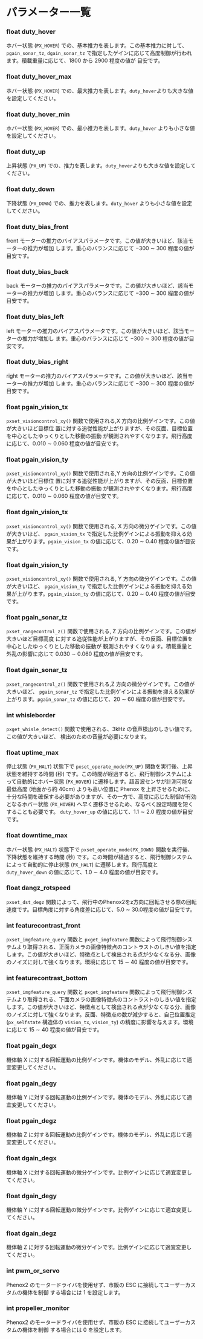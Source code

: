 # パラメーター一覧
### float duty_hover
ホバー状態 (`PX_HOVER`) での、基本推力を表します。この基本推力に対して、`pgain_sonar_tz`, `dgain_sonar_tz` で指定したゲインに応じて高度制御が行われます。積載重量に応じて、1800 から 2900 程度の値が 目安です。

### float duty_hover_max
ホバー状態 (`PX_HOVER`) での、最大推力を表します。`duty_hover`よりも大きな値を設定してください。

### float duty_hover_min
ホバー状態 (`PX_HOVER`) での、最小推力を表します。`duty_hover` よりも小さな値を設定してください。

### float duty_up
上昇状態 (`PX_UP`) での、推力を表します。`duty_hover`よりも大きな値を設定してください。

### float duty_down
下降状態 (`PX_DOWN`) での、推力を表します。`duty_hover` よりも小さな値を設定してください。

### float duty_bias_front
front モーターの推力のバイアスパラメータです。この値が大きいほど、該当モーターの推力が増加 します。重心のバランスに応じて −300 ∼ 300 程度の値が目安です。

### float duty_bias_back
back モーターの推力のバイアスパラメータです。この値が大きいほど、該当モーターの推力が増加 します。重心のバランスに応じて −300 ∼ 300 程度の値が目安です。

### float duty_bias_left
left モーターの推力のバイアスパラメータです。この値が大きいほど、該当モーターの推力が増加し ます。重心のバランスに応じて −300 ∼ 300 程度の値が目安です。

### float duty_bias_right
right モーターの推力のバイアスパラメータです。この値が大きいほど、該当モーターの推力が増加 します。重心のバランスに応じて −300 ∼ 300 程度の値が目安です。

### float pgain_vision_tx
`pxset_visioncontrol_xy()` 関数で使用される,X 方向の比例ゲインです。この値が大きいほど目標位 置に対する追従性能が上がりますが、その反面、目標位置を中心としたゆっくりとした移動の振動 が観測されやすくなります。飛行高度に応じて、0.010 ∼ 0.060 程度の値が目安です。

### float pgain_vision_ty
`pxset_visioncontrol_xy()` 関数で使用される,Y 方向の比例ゲインです。この値が大きいほど目標位 置に対する追従性能が上がりますが、その反面、目標位置を中心としたゆっくりとした移動の振動 が観測されやすくなります。飛行高度に応じて、0.010 ∼ 0.060 程度の値が目安です。

### float dgain_vision_tx
`pxset_visioncontrol_xy()` 関数で使用される, X 方向の微分ゲインです。この値が大きいほど、 `pgain_vision_tx` で指定した比例ゲインによる振動を抑える効果が上がります。`pgain_vision_tx` の値に応じて、0.20 ∼ 0.40 程度の値が目安です。

### float dgain_vision_ty
`pxset_visioncontrol_xy()` 関数で使用される, Y 方向の微分ゲインです。この値が大きいほど、 `pgain_vision_ty` で指定した比例ゲインによる振動を抑える効果が上がります。`pgain_vision_ty` の値に応じて、0.20 ∼ 0.40 程度の値が目安です。

### float pgain_sonar_tz
`pxset_rangecontrol_z()` 関数で使用される, Z 方向の比例ゲインです。この値が大きいほど目標高度 に対する追従性能が上がりますが、その反面、目標位置を中心としたゆっくりとした移動の振動が 観測されやすくなります。積載重量と外乱の影響に応じて 0.030 ∼ 0.060 程度の値が目安です。

### float dgain_sonar_tz
`pxset_rangecontrol_z()` 関数で使用される,Z 方向の微分ゲインです。この値が大きいほど、 `pgain_sonar_tz` で指定した比例ゲインによる振動を抑える効果が上がります。`pgain_sonar_tz` の値に応じて、20 ∼ 60 程度の値が目安です。

### int whisleborder
`pxget_whisle_detect()` 関数で使用される、3kHz の音声検出のしきい値です。この値が大きいほど、 検出のための音量が必要になります。

### float uptime_max
停止状態 (`PX_HALT`) 状態下で `pxset_operate_mode(PX_UP)` 関数を実行後、上昇状態を維持する時間 (秒) です。この時間が経過すると、飛行制御システムによって自動的にホバー状態 (`PX_HOVER`) に遷移します。超音波センサが計測可能な最低高度 (地面から約 40cm) よりも高い位置に Phenox を上昇させるために、十分な時間を確保する必要がありますが、その一方で、高度に応じた制御が有効となるホバー状態 (`PX_HOVER`) へ早く遷移させるため、なるべく設定時間を短くすることも必要です。 `duty_hover_up` の値に応じて、1.1 ∼ 2.0 程度の値が目安です。

### float downtime_max
ホバー状態 (`PX_HALT`) 状態下で `pxset_operate_mode(PX_DOWN)` 関数を実行後、下降状態を維持する時間 (秒) です。この時間が経過すると、飛行制御システムによって自動的に停止状態 (`PX_HALT`) に遷移します。飛行高度と`duty_hover_down` の値に応じて、1.0 ∼ 4.0 程度の値が目安です。

### float dangz_rotspeed
`pxset_dst_degz` 関数によって、飛行中のPhenox2をz方向に回転させる際の回転速度です。目標角度に対する角度差に応じて、5.0 ∼ 30.0程度の値が目安です。

### int featurecontrast_front
`pxset_imgfeature_query` 関数と `pxget_imgfeature` 関数によって飛行制御システムより取得される、正面カメラの画像特徴点のコントラストのしきい値を指定します。この値が大きいほど、特徴点として検出される点が少なくなる分、画像のノイズに対して強くなります。環境に応じて 15 ∼ 40 程度の値が目安です。

### int featurecontrast_bottom
`pxset_imgfeature_query` 関数と `pxget_imgfeature` 関数によって飛行制御システムより取得される、下面カメラの画像特徴点のコントラストのしきい値を指定します。この値が大きいほど、特徴点として検出される点が少なくなる分、画像のノイズに対して強くなります。反面、特徴点の数が減少すると、自己位置推定 (`px_selfstate` 構造体の `vision_tx`, `vision_ty`) の精度に影響を与えます。環境に応じて 15 ∼ 40 程度の値が目安です。

### float pgain_degx
機体軸 X に対する回転運動の比例ゲインです。機体のモデル、外乱に応じて適宜変更してください。

### float pgain_degy
機体軸 Y に対する回転運動の比例ゲインです。機体のモデル、外乱に応じて適宜変更してください。

### float pgain_degz
機体軸 Z に対する回転運動の比例ゲインです。機体のモデル、外乱に応じて適宜変更してください。 

### float dgain_degx
機体軸 X に対する回転運動の微分ゲインです。比例ゲインに応じて適宜変更してください。 

### float dgain_degy
機体軸 Y に対する回転運動の微分ゲインです。比例ゲインに応じて適宜変更してください。 

### float dgain_degz
機体軸 Z に対する回転運動の微分ゲインです。比例ゲインに応じて適宜変更してください。

### int pwm_or_servo
Phenox2 のモータードライバを使用せず、市販の ESC に接続してユーザーカスタムの機体を制御 する場合には 1 を設定します。

### int propeller_monitor
Phenox2 のモータードライバを使用せず、市販の ESC に接続してユーザーカスタムの機体を制御 する場合には 0 を設定します。

